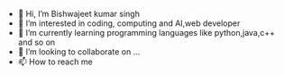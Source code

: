 - 👋 Hi, I’m Bishwajeet kumar singh
- 👀 I’m interested in coding, computing and AI,web developer 
- 🌱 I’m currently learning programming languages like python,java,c++ and so on
- 💞️ I’m looking to collaborate on ...
- 📫 How to reach me 

<!---
Bishwajeetsingh/Bishwajeetsingh is a ✨ special ✨ repository because its `README.md` (this file) appears on your GitHub profile.
You can click the Preview link to take a look at your changes.
--->
